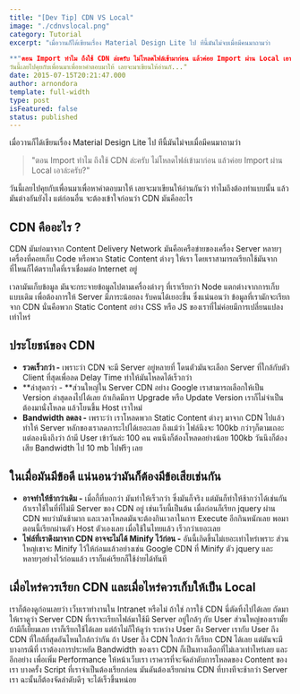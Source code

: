 ```yaml
---
title: "[Dev Tip] CDN VS Local"
image: "./cdnvslocal.png"
category: Tutorial
excerpt: "เมื่อวานก็ได้เขียนเรื่อง Material Design Lite ไป ทีนี้มันไม่จบเมื่อมีคนมาถามว่า

**"ตอน Import ทำไม ถึงใช้ CDN ล่ะครับ ไม่โหลดไฟล์เข้ามาก่อน แล้วค่อย Import ผ่าน Local เอาล่ะครับ?"**
วันนี้เลยไปคุยกับเพื่อนมาเพื่อหาคำตอบมาให้ เลยจะมาเขียนให้อ่านกั..."
date: 2015-07-15T20:21:47.000
author: arnondora
template: full-width
type: post
isFeatured: false
status: published
---
```


เมื่อวานก็ได้เขียนเรื่อง Material Design Lite ไป ทีนี้มันไม่จบเมื่อมีคนมาถามว่า

> "ตอน Import ทำไม ถึงใช้ CDN ล่ะครับ ไม่โหลดไฟล์เข้ามาก่อน แล้วค่อย Import ผ่าน Local เอาล่ะครับ?"

วันนี้เลยไปคุยกับเพื่อนมาเพื่อหาคำตอบมาให้ เลยจะมาเขียนให้อ่านกันว่า ทำไมถึงต้องทำแบบนั้น แล้วมันต่างกันยังไง แต่ก่อนอื่น จะต้องเข้าใจก่อนว่า CDN มันคืออะไร

## CDN คืออะไร ?
CDN มันย่อมาจาก Content Delivery Network มันคือเครือข่ายของเครื่อง Server หลายๆ เครื่องที่คอยเก็บ Code หรือพวก Static Content ต่างๆ ให้เรา โดยเราสามารถเรียกใช้มันจากที่ไหนก็ได้ตราบใดที่เราเชื่อมต่อ Internet อยู่

[](./CDN1.png)

เวลามันเก็บข้อมูล มันจะกระจายข้อมูลไปตามเครื่องต่างๆ ที่เราเรียกว่า Node แตกต่างจากการเก็บแบบเดิม เพื่อต้องการให้ Server มีภาระน้อยลง รับคนได้เยอะขึ้น ซึ่งแน่นอนว่า ข้อมูลที่เรามักจะเรียกจาก CDN นั่นคือพวก Static Content อย่าง CSS หรือ JS ของเราที่ไม่ค่อยมีการเปลี่ยนแปลงเท่าไหร่

## ประโยชน์ของ CDN

* **รวดเร็วกว่า -** เพราะว่า CDN จะมี Server อยู่หลายที่ โดนตัวมันจะเลือก Server ที่ใกล้กับตัว Client ที่สุดเพื่อลด Delay Time ทำให้มันโหลดได้เร็วกว่า
* **ล่าสุดกว่า - **ส่วนใหญ่ใน Server CDN อย่าง Google เราสามารถเลือกให้เป็น Version ล่าสุดลงไปได้เลย ถ้าเกิดมีการ Upgrade หรือ Update Version เราก็ไม่จำเป็นต้องมานั่งโหลด แล้วโยนขึ้น Host เราใหม่
* **Bandwidth ลดลง -** เพราะว่า เราโหลดพวก Static Content ต่างๆ มาจาก CDN ไปแล้ว ทำให้ Server หลักของเราลดภาระไปได้เยอะเลย ถึงแม้ว่า ไฟล์นึงจะ 100kb กว่าๆก็ตามเถอะ แต่ลองนึงถึงว่า ถ้ามี User เข้าวันล่ะ 100 คน คนนึงก็ต้องโหลดอย่างน้อย 100kb วันนึงก็ต้องเสีย Bandwidth ไป 10 mb ไปฟรีๆ เลย

## ในเมื่อมันมีข้อดี แน่นอนว่ามันก็ต้องมีข้อเสียเช่นกัน

* **อาจทำให้ช้ากว่าเดิม -** เมื่อกี้ที่บอกว่า มันทำให้เร็วกว่า ซึ่งมันก็จริง แต่มันก็ทำให้ช้ากว่าได้เช่นกัน ถ้าเราใช้ในที่ที่ไม่มี Server ของ CDN อยู่ เช่นเว็บนี้เป็นต้น เมื่อก่อนก็เรียก jquery ผ่าน CDN พบว่ามันช้ามาก และเวลาโหลดมันจะต้องกินเวลาในการ Execute อีกกินหนักเลย พอมาตอนนี้เรียกผ่านตัว Host ตัวเองเลย เมื่อใช้ในไทยแล้ว เร็วกว่าเยอะเลย
* **ไฟล์ที่เราดึงมาจาก CDN อาจจะไม่ได้ Minify ไว้ก่อน -** อันนี้เกิดขึ้นไม่เยอะเท่าไหร่เพราะ ส่วนใหญ่เขาจะ Minify ไว้ให้ก่อนแล้วอย่างเช่น Google CDN ที่ Minify ตัว jquery และหลายๆอย่างไว้ก่อนแล้ว เราก็แค่เรียกก็ใช้ง่ายได้ทันที

## เมื่อไหร่ควรเรียก CDN และเมื่อไหร่ควรเก็บให้เป็น Local

เราก็ต้องดูก่อนเลยว่า เว็บเราทำงานใน Intranet หรือไม่ ถ้าใช่ การใช้ CDN นี่ตัดทิ้งไปได้เลย
ถัดมา ให้เราดูว่า Server CDN ที่เราจะเรียกไฟล์มาใช้มี Server อยู่ใกล้ๆ กับ User ส่วนใหญ่ของเรามั้ย ถ้ามีก็เยี่ยมเลย เราก็เรียกใช้ได้เลย แต่ถ้าไม่ก็ให้ดูว่า ระหว่าง User ถึง Server เรากับ User ถึง CDN ที่ใกล้ที่สุดอันไหนใกล้กว่ากัน ถ้า User ถึง CDN ใกล้กว่า ก็เรียก CDN ได้เลย
แต่มันจะมีบางกรณีที่ เราต้องการประหยัด Bandwidth ของเรา CDN ก็เป็นทางเลือกที่ไม่เลวเท่าไหร่เลย
และอีกอย่าง เพื่อเพิ่ม Performance ให้หน้าเว็บเรา เราควรที่จะจัดลำดับการโหลดของ Content ของเรา บางครั้ง Script ที่เราจำเป็นต้องเรียกก่อน มันดันต้องเรียกผ่าน CDN ที่บางทีจะช้ากว่า Server เรา ฉะนั้นก็ต้องจัดลำดับดีๆ จะได้เร็วขึ้นหน่อย
